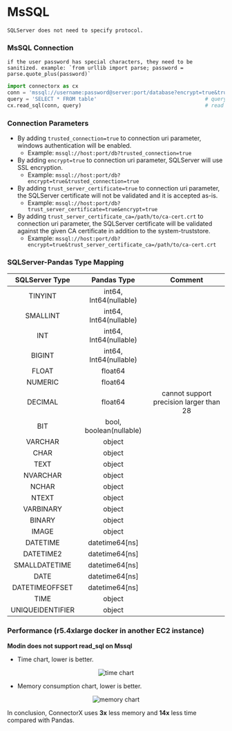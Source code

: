 # MsSQL

```{note}
SQLServer does not need to specify protocol.
```

### MsSQL Connection
```{hint} 
if the user password has special characters, they need to be sanitized. example: `from urllib import parse; password = parse.quote_plus(password)`
```

```py
import connectorx as cx
conn = 'mssql://username:password@server:port/database?encrypt=true&trusted_connection=true'         # connection token
query = 'SELECT * FROM table'                                   # query string
cx.read_sql(conn, query)                                        # read data from MsSQL
```

### Connection Parameters
* By adding `trusted_connection=true` to connection uri parameter, windows authentication will be enabled. 
    * Example: `mssql://host:port/db?trusted_connection=true`
* By adding `encrypt=true` to connection uri parameter, SQLServer will use SSL encryption. 
    * Example: `mssql://host:port/db?encrypt=true&trusted_connection=true`
* By adding `trust_server_certificate=true` to connection uri parameter, the SQLServer certificate will not be validated and it is accepted as-is. 
    * Example: `mssql://host:port/db?trust_server_certificate=true&encrypt=true`
* By adding `trust_server_certificate_ca=/path/to/ca-cert.crt` to connection uri parameter, the SQLServer certificate will be validated against the given CA certificate in addition to the system-truststore.
    * Example: `mssql://host:port/db?encrypt=true&trust_server_certificate_ca=/path/to/ca-cert.crt`

### SQLServer-Pandas Type Mapping
| SQLServer Type  |      Pandas Type            |  Comment                           |
|:---------------:|:---------------------------:|:----------------------------------:|
| TINYINT         | int64, Int64(nullable)      |                                    |
| SMALLINT        | int64, Int64(nullable)      |                                    |
| INT             | int64, Int64(nullable)      |                                    |
| BIGINT          | int64, Int64(nullable)      |                                    |
| FLOAT           | float64                     |                                    |
| NUMERIC         | float64                     |                                    |
| DECIMAL         | float64                     | cannot support precision larger than 28                                   |
| BIT             | bool, boolean(nullable)     |                                    |
| VARCHAR         | object                      |                                    |
| CHAR            | object                      |                                    |
| TEXT            | object                      |                                    |
| NVARCHAR        | object                      |                                    |
| NCHAR           | object                      |                                    |
| NTEXT           | object                      |                                    |
| VARBINARY       | object                      |                                    |
| BINARY          | object                      |                                    |
| IMAGE           | object                      |                                    |
| DATETIME        | datetime64[ns]              |                                    |
| DATETIME2       | datetime64[ns]              |                                    |
| SMALLDATETIME   | datetime64[ns]              |                                    |
| DATE            | datetime64[ns]              |                                    |
| DATETIMEOFFSET  | datetime64[ns]              |                                    |
| TIME            | object                      |                                    |
| UNIQUEIDENTIFIER| object                      |                                    |

### Performance (r5.4xlarge docker in another EC2 instance)

**Modin does not support read_sql on Mssql**

- Time chart, lower is better.

<p align="center"><img alt="time chart" src="https://raw.githubusercontent.com/sfu-db/connector-x/main/assets/mssql-time.png"/></p>

- Memory consumption chart, lower is better.

<p align="center"><img alt="memory chart" src="https://raw.githubusercontent.com/sfu-db/connector-x/main/assets/mssql-mem.png"/></p>

In conclusion, ConnectorX uses **3x** less memory and **14x** less time compared with Pandas.

